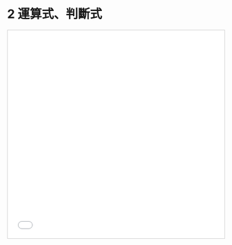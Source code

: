 # 2 運算式、判斷式

<iframe src="//www.slideshare.net/slideshow/embed_code/key/3zFyydNUkc97YM" width="595" height="485" frameborder="0" marginwidth="0" marginheight="0" scrolling="no" style="border:1px solid #CCC; border-width:1px; margin-bottom:5px; max-width: 100%;" allowfullscreen> </iframe> 
